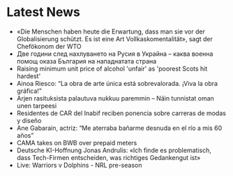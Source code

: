 # Latest News
-  «Die Menschen haben heute die Erwartung, dass man sie vor der Globalisierung schützt. Es ist eine Art Vollkaskomentalität», sagt der Chefökonom der WTO
-  Две години след нахлуването на Русия в Украйна – каква военна помощ оказа България на нападнатата страна
-  Raising minimum unit price of alcohol 'unfair' as 'poorest Scots hit hardest'
-  Ainoa Riesco: “La obra de arte única está sobrevalorada. ¡Viva la obra gráfica!”
-  Arjen rasituksista palautuva nukkuu paremmin – Näin tunnistat oman unen tarpeesi
-  Residentes de CAR del Inabif reciben ponencia sobre carreras de modas y diseño
-  Ane Gabarain, actriz: “Me aterraba bañarme desnuda en el río a mis 60 años”
-  CAMA takes on BWB over prepaid meters
-  Deutsche KI-Hoffnung Jonas Andrulis: «Ich finde es problematisch, dass Tech-Firmen entscheiden, was richtiges Gedankengut ist»
-  Live: Warriors v Dolphins - NRL pre-season
